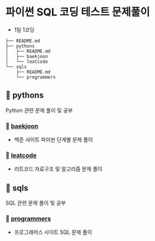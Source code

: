 # 파이썬 SQL 코딩 테스트 문제풀이
- 1일 1코딩

```
├── README.md
├── pythons
│   ├── README.md
│   ├── baekjoon
│   └── leatcode
└── sqls
    ├── README.md
    └── programmers
```

## **🐍 pythons**
Python 관련 문제 풀이 및 공부
### 📙 [baekjoon](https://www.acmicpc.net/)
- 백준 사이트 파이썬 단계별 문제 풀이
### 📘 [leatcode](https://leetcode.com) 
- 리트코드 자료구조 및 알고리즘 문제 풀이



## **📑 sqls**
SQL 관련 문제 풀이 및 공부
### 📕 [programmers](https://programmers.co.kr/learn/challenges?tab=sql_practice_kit)
- 프로그래머스 사이트 SQL 문제 풀이

